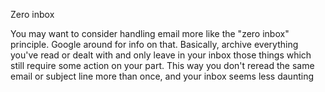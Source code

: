 Zero inbox

You may want to consider handling email more like the "zero inbox"
principle. Google around for info on that. Basically, archive everything
you've read or dealt with and only leave in your inbox those things which
still require some action on your part. This way you don't reread the same
email or subject line more than once, and your inbox seems less daunting
